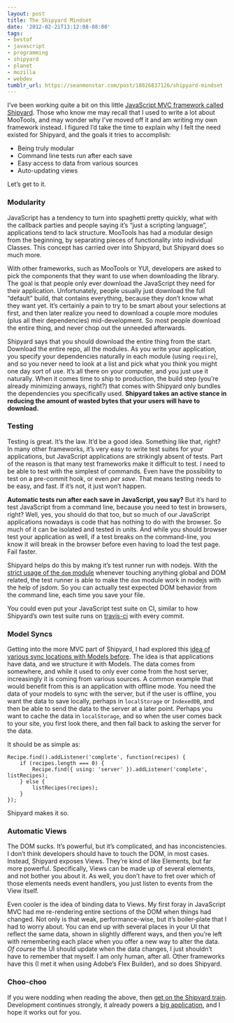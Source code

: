 ```yaml
---
layout: post
title: The Shipyard Mindset
date: '2012-02-21T13:12:08-08:00'
tags:
- bestof
- javascript
- programming
- shipyard
- planet
- mozilla
- webdev
tumblr_url: https://seanmonstar.com/post/18026837126/shipyard-mindset
---
```

I’ve been working quite a bit on this little [JavaScript MVC framework called Shipyard](http://seanmonstar.com/2022/07/28/2011-09-19-what-is-shipyard.html). Those who know me may recall that I used to write a lot about MooTools, and may wonder why I’ve moved off it and am writing my own framework instead. I figured I’d take the time to explain why I felt the need existed for Shipyard, and the goals it tries to accomplish:

- Being truly modular
- Command line tests run after each save
- Easy access to data from various sources
- Auto-updating views

Let’s get to it.

### Modularity

JavaScript has a tendency to turn into spaghetti pretty quickly, what with the callback parties and people saying it’s “just a scripting language”, applications tend to lack structure. MooTools has had a modular design from the beginning, by separating pieces of functionality into individual Classes. This concept has carried over into Shipyard, but Shipyard does so much more.

With other frameworks, such as MooTools or YUI, developers are asked to pick the components that they want to use when downloading the library. The goal is that people only ever download the JavaScript they need for their application. Unfortunately, people usually just download the full “default” build, that contains everything, because they don’t know what they want yet. It’s certainly a pain to try to be smart about your selections at first, and then later realize you need to download a couple more modules (plus all their dependencies) mid-development. So most people download the entire thing, and never chop out the unneeded afterwards.

Shipyard says that you should download the entire thing from the start. Download the entire repo, all the modules. As you write your application, you specify your dependencies naturally in each module (using `require`), and so you never need to look at a list and pick what you _think_ you might one day sort of use. It’s all there on your computer, and you just use it naturally. When it comes time to ship to production, the build step (you’re already minimizing anways, right?) that comes with Shipyard only bundles the dependencies you specifically used. **Shipyard takes an active stance in reducing the amount of wasted bytes that your users will have to download.**

### Testing

Testing is great. It’s the law. It’d be a good idea. Something like that, right? In many other frameworks, it’s very easy to write test suites for your applications, but JavaScript applications are strikingly absent of tests. Part of the reason is that many test frameworks make it difficult to test. I need to be able to test with the simplest of commands. Even have the possibility to test on a pre-commit hook, or even _per save_. That means testing needs to be easy, and fast. If it’s not, it just won’t happen.

**Automatic tests run after each save in JavaScript, you say?** But it’s hard to test JavaScript from a command line, because you need to test in browsers, right? Well, yes, you should do that too, but so much of our JavaScript applications nowadays is code that has nothing to do with the browser. So much of it can be isolated and tested in units. And while you should browser test your application as well, if a test breaks on the command-line, you know it will break in the browser before even having to load the test page. Fail faster.

Shipyard helps do this by makng it’s test runner run with nodejs. With the [strict usage of the `dom` module](https://github.com/seanmonstar/Shipyard/blob/master/doc/topics/dom.md) whenever touching anything global and DOM related, the test runner is able to make the `dom` module work in nodejs with the help of jsdom. So you can actually test expected DOM behavior from the command line, each time you save your file.

You could even put your JavaScript test suite on CI, similar to how Shipyard’s own test suite runs on [travis-ci](http://travis-ci.org/#!/seanmonstar/Shipyard) with every commit.

### Model Syncs

Getting into the more MVC part of Shipyard, I had explored this [idea of various sync locations with Models before](http://seanmonstar.com/2022/07/28/2010-08-25-mvc-in-mootools-models.html). The idea is that applications have data, and we structure it with Models. The data comes from somewhere, and while it used to only ever come from the host server, increasingly it is coming from various sources. A common example that would benefit from this is an application with offline mode. You need the data of your models to sync with the server, but if the user is offline, you want the data to save locally, perhaps in `localStorage` or `IndexedDB`, and then be able to send the data to the server at a later point. Perhaps you want to cache the data in `localStorage`, and so when the user comes back to your site, you first look there, and then fall back to asking the server for the data.

It should be as simple as:

    Recipe.find().addListener('complete', function(recipes) {
        if (recipes.length === 0) {
            Recipe.find({ using: 'server' }).addListener('complete', listRecipes);
        } else {
            listRecipes(recipes);
        }
    });

Shipyard makes it so.

### Automatic Views

The DOM sucks. It’s powerful, but it’s complicated, and has inconcistencies. I don’t think developers should have to touch the DOM, in most cases. Instead, Shipyard exposes Views. They’re kind of like Elements, but far more powerful. Specifically, Views can be made up of several elements, and not bother you about it. As well, you don’t have to fret over which of those elements needs event handlers, you just listen to events from the View itself.

Even cooler is the idea of binding data to Views. My first foray in JavaScript MVC had me re-rendering entire sections of the DOM when things had changed. Not only is that weak, performance-wise, but it’s boiler-plate that I had to worry about. You can end up with several places in your UI that reflect the same data, shown in slightly different ways, and then you’re left with remembering each place when you offer a new way to alter the data. _Of course_ the UI should update when the data changes, I just shouldn’t have to remember that myself. I am only human, after all. Other frameworks have this (I met it when using Adobe’s Flex Builder), and so does Shipyard.

### Choo-choo

If you were nodding when reading the above, then [get on the Shipyard train](https://github.com/seanmonstar/Shipyard). Development continues strongly, it already powers a [big application](https://builder.addons.mozilla.org), and I hope it works out for you.

